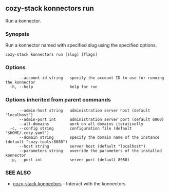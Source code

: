 ## cozy-stack konnectors run

Run a konnector.

### Synopsis

Run a konnector named with specified slug using the specified options.

```
cozy-stack konnectors run [slug] [flags]
```

### Options

```
      --account-id string   specify the account ID to use for running the konnector
  -h, --help                help for run
```

### Options inherited from parent commands

```
      --admin-host string   administration server host (default "localhost")
      --admin-port int      administration server port (default 6060)
      --all-domains         work on all domains iterativelly
  -c, --config string       configuration file (default "$HOME/.cozy.yaml")
      --domain string       specify the domain name of the instance (default "cozy.tools:8080")
      --host string         server host (default "localhost")
      --parameters string   override the parameters of the installed konnector
  -p, --port int            server port (default 8080)
```

### SEE ALSO

* [cozy-stack konnectors](cozy-stack_konnectors.md)	 - Interact with the konnectors

